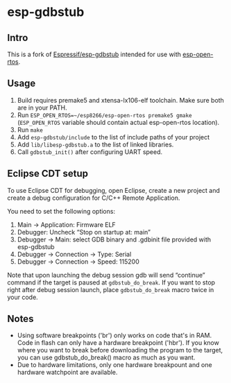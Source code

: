 
esp-gdbstub
=======

Intro
-----

This is a fork of <a href="/Espressif/esp-gdbstub">Espressif/esp-gdbstub</a> intended for use with <a href="/SuperHouse/esp-open-rtos">esp-open-rtos</a>.

Usage
-----

1. Build requires premake5 and xtensa-lx106-elf toolchain. Make sure both are in your PATH.
2. Run `ESP_OPEN_RTOS=~/esp8266/esp-open-rtos premake5 gmake` (`ESP_OPEN_RTOS` variable should contain actual esp-open-rtos location).
3. Run `make`
4. Add `esp-gdbstub/include` to the list of include paths of your project
5. Add `lib/libesp-gdbstub.a` to the list of linked libraries.
6. Call `gdbstub_init()` after configuring UART speed.

Eclipse CDT setup
-----------------

To use Eclipse CDT for debugging, open Eclipse, create a new project and create a debug configuration for C/C++ Remote Application.

You need to set the following options:

1. Main → Application: Firmware ELF
2. Debugger: Uncheck “Stop on startup at: main”
3. Debugger → Main: select GDB binary and .gdbinit file provided with esp-gdbstub
4. Debugger → Connection → Type: Serial
5. Debugger → Connection → Speed: 115200

Note that upon launching the debug session gdb will send “continue” command if the target is paused at `gdbstub_do_break`. If you want to stop right after debug session launch, place `gdbstub_do_break` macro twice in your code.

Notes
-----
 * Using software breakpoints ('br') only works on code that's in RAM. Code in flash can only have a hardware breakpoint ('hbr'). If you know where you want to break before downloading the program to the target, you can use gdbstub_do_break() macro as much as you want.
 * Due to hardware limitations, only one hardware breakpount and one hardware watchpoint are available.
